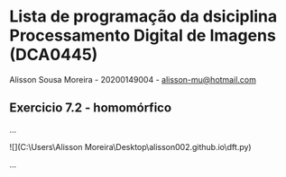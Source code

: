 # Lista de programação da dsiciplina Processamento Digital de Imagens (DCA0445)
Alisson Sousa Moreira - 20200149004 - alisson-mu@hotmail.com

## Exercicio 7.2 - homomórfico


...

![](C:\Users\Alisson Moreira\Desktop\alisson002.github.io\dft.py)

...


